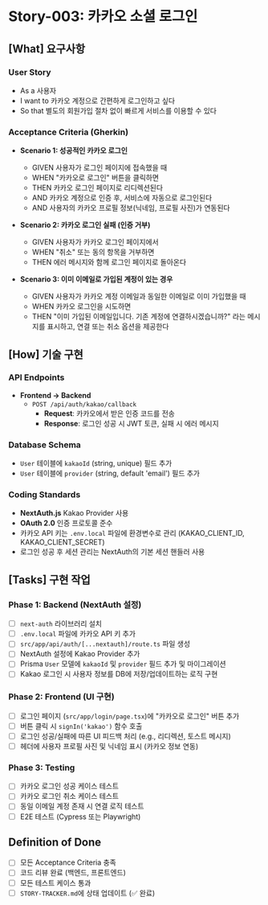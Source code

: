 # Story-003: 카카오 소셜 로그인

## [What] 요구사항

### User Story
- As a 사용자
- I want to 카카오 계정으로 간편하게 로그인하고 싶다
- So that 별도의 회원가입 절차 없이 빠르게 서비스를 이용할 수 있다

### Acceptance Criteria (Gherkin)
- **Scenario 1: 성공적인 카카오 로그인**
  - GIVEN 사용자가 로그인 페이지에 접속했을 때
  - WHEN "카카오로 로그인" 버튼을 클릭하면
  - THEN 카카오 로그인 페이지로 리디렉션된다
  - AND 카카오 계정으로 인증 후, 서비스에 자동으로 로그인된다
  - AND 사용자의 카카오 프로필 정보(닉네임, 프로필 사진)가 연동된다

- **Scenario 2: 카카오 로그인 실패 (인증 거부)**
  - GIVEN 사용자가 카카오 로그인 페이지에서
  - WHEN "취소" 또는 동의 항목을 거부하면
  - THEN 에러 메시지와 함께 로그인 페이지로 돌아온다

- **Scenario 3: 이미 이메일로 가입된 계정이 있는 경우**
  - GIVEN 사용자가 카카오 계정 이메일과 동일한 이메일로 이미 가입했을 때
  - WHEN 카카오 로그인을 시도하면
  - THEN "이미 가입된 이메일입니다. 기존 계정에 연결하시겠습니까?" 라는 메시지를 표시하고, 연결 또는 취소 옵션을 제공한다

## [How] 기술 구현

### API Endpoints
- **Frontend -> Backend**
  - `POST /api/auth/kakao/callback`
    - **Request**: 카카오에서 받은 인증 코드를 전송
    - **Response**: 로그인 성공 시 JWT 토큰, 실패 시 에러 메시지

### Database Schema
- `User` 테이블에 `kakaoId` (string, unique) 필드 추가
- `User` 테이블에 `provider` (string, default 'email') 필드 추가

### Coding Standards
- **NextAuth.js** Kakao Provider 사용
- **OAuth 2.0** 인증 프로토콜 준수
- 카카오 API 키는 `.env.local` 파일에 환경변수로 관리 (KAKAO_CLIENT_ID, KAKAO_CLIENT_SECRET)
- 로그인 성공 후 세션 관리는 NextAuth의 기본 세션 핸들러 사용

## [Tasks] 구현 작업

### Phase 1: Backend (NextAuth 설정)
- [ ] `next-auth` 라이브러리 설치
- [ ] `.env.local` 파일에 카카오 API 키 추가
- [ ] `src/app/api/auth/[...nextauth]/route.ts` 파일 생성
- [ ] NextAuth 설정에 Kakao Provider 추가
- [ ] Prisma `User` 모델에 `kakaoId` 및 `provider` 필드 추가 및 마이그레이션
- [ ] Kakao 로그인 시 사용자 정보를 DB에 저장/업데이트하는 로직 구현

### Phase 2: Frontend (UI 구현)
- [ ] 로그인 페이지 (`src/app/login/page.tsx`)에 "카카오로 로그인" 버튼 추가
- [ ] 버튼 클릭 시 `signIn('kakao')` 함수 호출
- [ ] 로그인 성공/실패에 따른 UI 피드백 처리 (e.g., 리디렉션, 토스트 메시지)
- [ ] 헤더에 사용자 프로필 사진 및 닉네임 표시 (카카오 정보 연동)

### Phase 3: Testing
- [ ] 카카오 로그인 성공 케이스 테스트
- [ ] 카카오 로그인 취소 케이스 테스트
- [ ] 동일 이메일 계정 존재 시 연결 로직 테스트
- [ ] E2E 테스트 (Cypress 또는 Playwright)

## Definition of Done
- [ ] 모든 Acceptance Criteria 충족
- [ ] 코드 리뷰 완료 (백엔드, 프론트엔드)
- [ ] 모든 테스트 케이스 통과
- [ ] `STORY-TRACKER.md`에 상태 업데이트 (✅ 완료)
